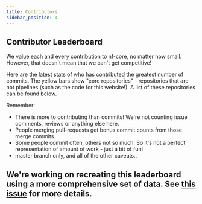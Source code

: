 ```yaml
---
title: Contributors
sidebar_position: 4
---
```


## Contributor Leaderboard

We value each and every contribution to nf-core, no matter how small. However, that doesn't mean that we can't get competitive!

Here are the latest stats of who has contributed the greatest number of commits. The yellow bars show "core repositories" - repositories that are not pipelines (such as the code for this website!). A list of these repositories can be found below.

Remember:

- There is more to contributing than commits! We're not counting issue comments, reviews or anything else here.
- People merging pull-requests get bonus commit counts from those merge commits.
- Some people commit often, others not so much. So it's not a perfect representation of amount of work - just a bit of fun!
- master branch only, and all of the other caveats..

## We're working on recreating this leaderboard using a more comprehensive set of data. See [this issue](https://github.com/nf-core/stats/issues/13) for more details.